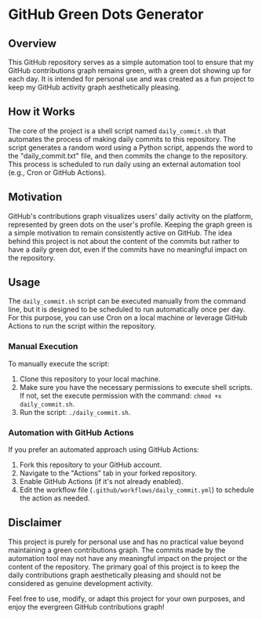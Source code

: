 # GitHub Green Dots Generator

## Overview

This GitHub repository serves as a simple automation tool to ensure that my GitHub contributions graph remains green, with a green dot showing up for each day. It is intended for personal use and was created as a fun project to keep my GitHub activity graph aesthetically pleasing.

## How it Works

The core of the project is a shell script named `daily_commit.sh` that automates the process of making daily commits to this repository. The script generates a random word using a Python script, appends the word to the "daily_commit.txt" file, and then commits the change to the repository. This process is scheduled to run daily using an external automation tool (e.g., Cron or GitHub Actions).

## Motivation

GitHub's contributions graph visualizes users' daily activity on the platform, represented by green dots on the user's profile. Keeping the graph green is a simple motivation to remain consistently active on GitHub. The idea behind this project is not about the content of the commits but rather to have a daily green dot, even if the commits have no meaningful impact on the repository.

## Usage

The `daily_commit.sh` script can be executed manually from the command line, but it is designed to be scheduled to run automatically once per day. For this purpose, you can use Cron on a local machine or leverage GitHub Actions to run the script within the repository.

### Manual Execution

To manually execute the script:

1. Clone this repository to your local machine.
2. Make sure you have the necessary permissions to execute shell scripts. If not, set the execute permission with the command: `chmod +x daily_commit.sh`.
3. Run the script: `./daily_commit.sh`.

### Automation with GitHub Actions

If you prefer an automated approach using GitHub Actions:

1. Fork this repository to your GitHub account.
2. Navigate to the "Actions" tab in your forked repository.
3. Enable GitHub Actions (if it's not already enabled).
4. Edit the workflow file (`.github/workflows/daily_commit.yml`) to schedule the action as needed.

## Disclaimer

This project is purely for personal use and has no practical value beyond maintaining a green contributions graph. The commits made by the automation tool may not have any meaningful impact on the project or the content of the repository. The primary goal of this project is to keep the daily contributions graph aesthetically pleasing and should not be considered as genuine development activity.

Feel free to use, modify, or adapt this project for your own purposes, and enjoy the evergreen GitHub contributions graph!
